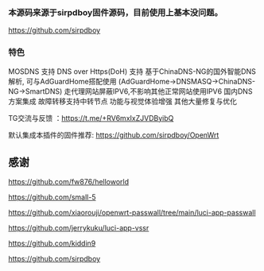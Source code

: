 

### 本源码来源于sirpdboy固件源码，目前使用上基本没问题。

 https://github.com/sirpdboy
 
### 特色

MOSDNS 支持
DNS over Https(DoH) 支持
基于ChinaDNS-NG的国外智能DNS解析, 可与AdGuardHome搭配使用 (AdGuardHome->DNSMASQ->ChinaDNS-NG->SmartDNS)
走代理网站屏蔽IPV6,不影响其他正常网站使用IPV6
国内DNS方案集成
故障转移支持中转节点
功能与视觉体验增强
其他大量修复与优化

TG交流与反馈 ：https://t.me/+RV6mxIxZJVDByibQ

默认集成本插件的固件推荐: https://github.com/sirpdboy/OpenWrt


## 感谢
 https://github.com/fw876/helloworld

 https://github.com/small-5

 https://github.com/xiaorouji/openwrt-passwall/tree/main/luci-app-passwall

 https://github.com/jerrykuku/luci-app-vssr

 https://github.com/kiddin9
 
 https://github.com/sirpdboy
